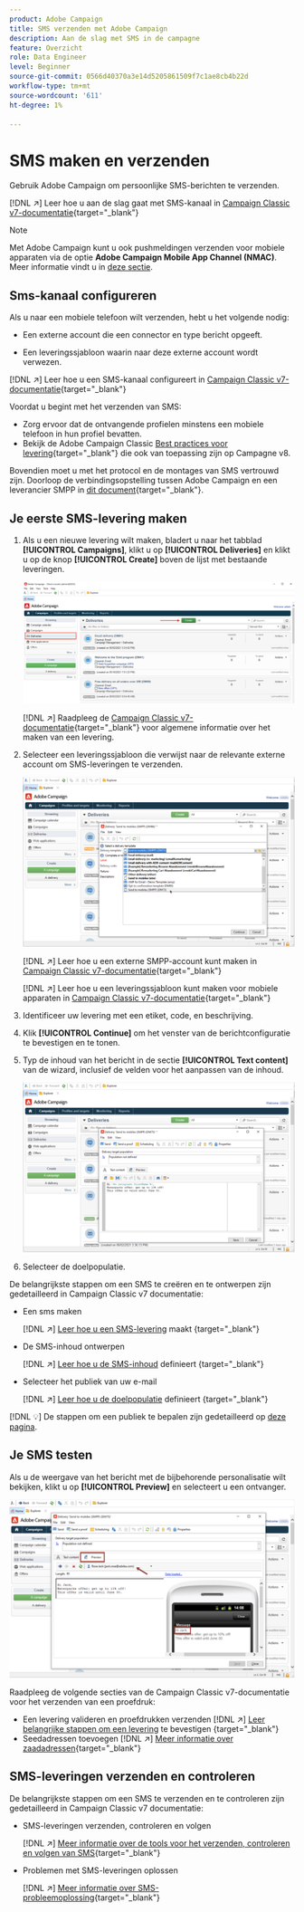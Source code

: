 ```yaml
---
product: Adobe Campaign
title: SMS verzenden met Adobe Campaign
description: Aan de slag met SMS in de campagne
feature: Overzicht
role: Data Engineer
level: Beginner
source-git-commit: 0566d40370a3e14d5205861509f7c1ae8cb4b22d
workflow-type: tm+mt
source-wordcount: '611'
ht-degree: 1%

---
```


# SMS maken en verzenden

Gebruik Adobe Campaign om persoonlijke SMS-berichten te verzenden.

[!DNL :arrow_upper_right:] Leer hoe u aan de slag gaat met SMS-kanaal in  [Campaign Classic v7-documentatie](https://experienceleague.adobe.com/docs/campaign-classic/using/sending-messages/sending-messages-on-mobiles/sms-channel.html){target=&quot;_blank&quot;}

>[!NOTE]
>
>Met Adobe Campaign kunt u ook pushmeldingen verzenden voor mobiele apparaten via de optie **Adobe Campaign Mobile App Channel (NMAC)**. Meer informatie vindt u in [deze sectie](push.md).

## Sms-kanaal configureren

Als u naar een mobiele telefoon wilt verzenden, hebt u het volgende nodig:

* Een externe account die een connector en type bericht opgeeft.

* Een leveringssjabloon waarin naar deze externe account wordt verwezen.

[!DNL :arrow_upper_right:]  Leer hoe u een SMS-kanaal configureert in  [Campaign Classic v7-documentatie](https://experienceleague.adobe.com/docs/campaign-classic/using/sending-messages/sending-messages-on-mobiles/sms-set-up.html?lang=en#sending-messages){target=&quot;_blank&quot;}

Voordat u begint met het verzenden van SMS:

* Zorg ervoor dat de ontvangende profielen minstens een mobiele telefoon in hun profiel bevatten.
* Bekijk de Adobe Campaign Classic [Best practices voor levering](https://experienceleague.adobe.com/docs/campaign-classic/using/sending-messages/key-steps-when-creating-a-delivery/delivery-bestpractices/delivery-best-practices.html?lang=en#sending-messages){target=&quot;_blank&quot;} die ook van toepassing zijn op Campagne v8.

Bovendien moet u met het protocol en de montages van SMS vertrouwd zijn. Doorloop de verbindingsopstelling tussen Adobe Campaign en een leverancier SMPP in [dit document](https://experienceleague.adobe.com/docs/campaign-classic/using/sending-messages/sending-messages-on-mobiles/sms-protocol.html?lang=en#sending-messages){target=&quot;_blank&quot;}.

## Je eerste SMS-levering maken

1. Als u een nieuwe levering wilt maken, bladert u naar het tabblad **[!UICONTROL Campaigns]**, klikt u op **[!UICONTROL Deliveries]** en klikt u op de knop **[!UICONTROL Create]** boven de lijst met bestaande leveringen.

   ![](assets/delivery_step_1.png)

   [!DNL :arrow_upper_right:] Raadpleeg de  [Campaign Classic v7-documentatie](https://experienceleague.adobe.com/docs/campaign-classic/using/sending-messages/key-steps-when-creating-a-delivery/steps-about-delivery-creation-steps.html?lang=en#sending-messages){target=&quot;_blank&quot;} voor algemene informatie over het maken van een levering.

1. Selecteer een leveringssjabloon die verwijst naar de relevante externe account om SMS-leveringen te verzenden.

   ![](assets/sms-template-list.png)

   [!DNL :arrow_upper_right:] Leer hoe u een externe SMPP-account kunt maken in  [Campaign Classic v7-documentatie](https://experienceleague.adobe.com/docs/campaign-classic/using/sending-messages/sending-messages-on-mobiles/sms-set-up.html?lang=en#creating-an-smpp-external-account){target=&quot;_blank&quot;}

   [!DNL :arrow_upper_right:] Leer hoe u een leveringssjabloon kunt maken voor mobiele apparaten in  [Campaign Classic v7-documentatie](https://experienceleague.adobe.com/docs/campaign-classic/using/sending-messages/sending-messages-on-mobiles/sms-set-up.html?lang=en#changing-the-delivery-template){target=&quot;_blank&quot;}

1. Identificeer uw levering met een etiket, code, en beschrijving.

1. Klik **[!UICONTROL Continue]** om het venster van de berichtconfiguratie te bevestigen en te tonen.

1. Typ de inhoud van het bericht in de sectie **[!UICONTROL Text content]** van de wizard, inclusief de velden voor het aanpassen van de inhoud.

   ![](assets/sms-content.png)

1. Selecteer de doelpopulatie.

De belangrijkste stappen om een SMS te creëren en te ontwerpen zijn gedetailleerd in Campaign Classic v7 documentatie:

* Een sms maken

   [!DNL :arrow_upper_right:] [Leer hoe u een SMS-levering](https://experienceleague.adobe.com/docs/campaign-classic/using/sending-messages/sending-messages-on-mobiles/sms-create.html?lang=en#sending-messages) maakt {target=&quot;_blank&quot;}

* De SMS-inhoud ontwerpen

   [!DNL :arrow_upper_right:] [Leer hoe u de SMS-inhoud](https://experienceleague.adobe.com/docs/campaign-classic/using/sending-messages/sending-messages-on-mobiles/sms-create.html?lang=en#defining-the-sms-content) definieert {target=&quot;_blank&quot;}

* Selecteer het publiek van uw e-mail

   [!DNL :arrow_upper_right:] [Leer hoe u de doelpopulatie](https://experienceleague.adobe.com/docs/campaign-classic/using/sending-messages/key-steps-when-creating-a-delivery/steps-defining-the-target-population.html) definieert {target=&quot;_blank&quot;}

[!DNL :bulb:] De stappen om een publiek te bepalen zijn gedetailleerd op  [deze pagina](../start/audiences.md).

## Je SMS testen

Als u de weergave van het bericht met de bijbehorende personalisatie wilt bekijken, klikt u op **[!UICONTROL Preview]** en selecteert u een ontvanger.

![](assets/sms-preview.png)

Raadpleeg de volgende secties van de Campaign Classic v7-documentatie voor het verzenden van een proefdruk:

* Een levering valideren en proefdrukken verzenden
   [!DNL :arrow_upper_right:] [Leer belangrijke stappen om een levering](https://experienceleague.adobe.com/docs/campaign-classic/using/sending-messages/key-steps-when-creating-a-delivery/steps-validating-the-delivery.html) te bevestigen {target=&quot;_blank&quot;}
* Seedadressen toevoegen
   [!DNL :arrow_upper_right:] [Meer informatie over zaadadressen](https://experienceleague.adobe.com/docs/campaign-classic/using/sending-messages/using-seed-addresses/about-seed-addresses.html){target=&quot;_blank&quot;}

## SMS-leveringen verzenden en controleren

De belangrijkste stappen om een SMS te verzenden en te controleren zijn gedetailleerd in Campaign Classic v7 documentatie:

* SMS-leveringen verzenden, controleren en volgen

   [!DNL :arrow_upper_right:] [Meer informatie over de tools voor het verzenden, controleren en volgen van SMS](https://experienceleague.adobe.com/docs/campaign-classic/using/sending-messages/sending-messages-on-mobiles/sms-send.html?lang=en#sending-messages){target=&quot;_blank&quot;}

* Problemen met SMS-leveringen oplossen

   [!DNL :arrow_upper_right:] [Meer informatie over SMS-probleemoplossing](https://experienceleague.adobe.com/docs/campaign-classic/using/sending-messages/sending-messages-on-mobiles/troubleshooting-sms.html?lang=en#sending-messages){target=&quot;_blank&quot;}
